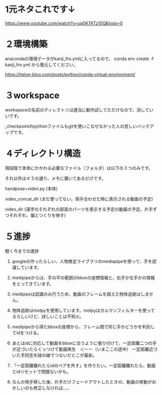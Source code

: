 # 1元ネタこれです↓
https://www.youtube.com/watch?v=up0K74Tz10Q&loop=0

# ２環境構築
anacondaの環境データがkanji_fro.ymlに入ってるので、
conda env create -f kanji_fro.yml
から復元してください。

https://helve-blog.com/posts/python/conda-virtual-environment/

# ３workspace
workspaceの名前のディレクトリは適当に動作試してただけなので、消していいです。

_checkpointのpythonファイルもgitを使いこなせなかった人の苦しいバックアップです。

# ４ディレクトリ構造
現段階で本体にかかわる必要なファイル（フォルダ）は以下の３つのみです。

それ以外は＃３の通り、メモに置いてあるだけです。

handpose+video.py   (本体)

video_concat_dir    (まだ使ってない。両手合わせた時に表示される動画の予定)

video_dir           (漢字のそれぞれの部首のパーツを表示する予定の動画の予定。片手ずつそれぞれ、偏とつくりを映す)

# ５進捗
軽く今までの進捗

1. googleの作ったらしい、人物推定ライブラリのmediapipeを使って、手を認識しています。

1. medipipeからは、手の平の範囲のbboxの座標情報と、右手か左手かの情報をとってきています。

1. medipipeは認識のみ行うため、動画のフレームを超えた物体追跡はしません。

1. 物体追跡はmotpyを使用しています。motpyはカルマンフィルターを使ってるらしいけど、詳しいことは不知火。
   
1. medipipeから得たbboxの座標から、フレーム間で同じ手かどうかを判別してidをつける。

1. あとはidに対応して動画をbboxに合うように張り付けて、一定距離二つの手が近づいたらくっつけて動画再生　＜ーー（いまここの途中）
一定距離近づいた手同志を緑の線でつないだとこが最新。

1. 「一定距離離れたらidのペアを外す」を作りたい。一定距離離れたら、動画とidリセットで問題ないかも。

1. なんか両手移した後、片手だけフェードアウトしたときの、動画の挙動がおかしいのも修正しなければ、、、


